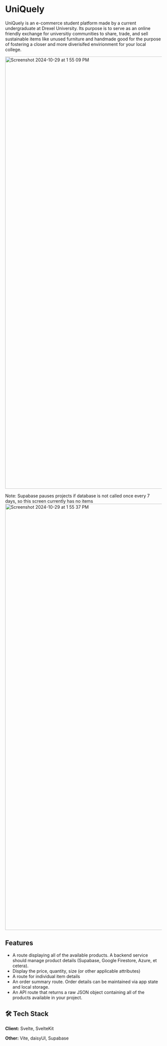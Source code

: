 # UniQuely

UniQuely is an e-commerce student platform made by a current undergraduate at Drexel University. Its purpose is to serve as an online friendly exchange for universitiy communities to share, trade, and sell sustainable items like unused furniture and handmade good for the purpose of fostering a closer and more diverisifed envirionment for your local college. 

<img width="1385" alt="Screenshot 2024-10-29 at 1 55 09 PM" src="https://github.com/user-attachments/assets/48791b65-06db-4379-b2df-d4bb6b13fcaf">

Note: Supabase pauses projects if database is not called once every 7 days, so this screen currently has no items
<img width="1366" alt="Screenshot 2024-10-29 at 1 55 37 PM" src="https://github.com/user-attachments/assets/01ef324c-73d7-468e-864a-1874b39be1ea">

## Features

- A route displaying all of the available products. A backend service should manage product details (Supabase, Google Firestore, Azure, et cetera).
- Display the price, quantity, size (or other applicable attributes)
- A route for individual item details
- An order summary route. Order details can be maintained via app state and local storage.
- An API route that returns a raw JSON object containing all of the products available in your project.


## 🛠️ Tech Stack

**Client:** Svelte, SvelteKit

**Other:** Vite, daisyUI, Supabase
